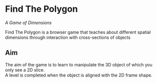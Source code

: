 # Find The Polygon
*A Game of Dimensions*

Find The Polygon is a browser game that teaches about different spatial dimensions through interaction with cross-sections of objects

## Aim

The aim of the game is to learn to manipulate the 3D object of which you only see a 2D slice. \
A level is completed when the object is aligned with the 2D frame shape.
